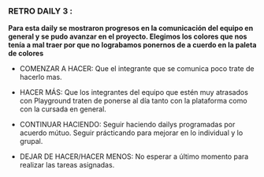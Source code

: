 ### RETRO DAILY 3 :

  **Para esta daily se mostraron progresos en la comunicación del equipo en general y se pudo avanzar en el proyecto. Elegimos los colores que nos tenía a mal traer por que no lograbamos ponernos de a cuerdo en la paleta de colores**

  * COMENZAR A HACER: Que el integrante que se comunica poco trate de hacerlo mas.

  * HACER MÁS: Que los integrantes del equipo que estén muy atrasados con Playground traten de ponerse al día tanto con la plataforma como con la cursada en general.

  * CONTINUAR HACIENDO: Seguir haciendo dailys programadas por acuerdo mútuo. Seguir prácticando para mejorar en lo individual y lo grupal.

  * DEJAR DE HACER/HACER MENOS: No esperar a último momento para realizar las tareas asignadas.
